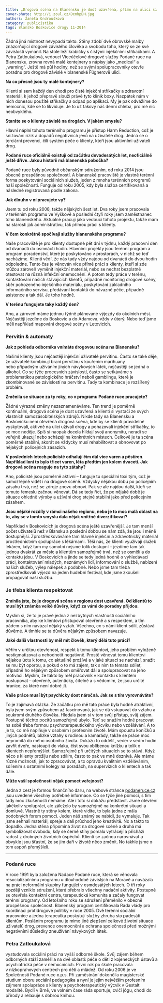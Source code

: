 ```yaml
---
title: „Drogová scéna na Blanensku je dost uzavřená, přímo na ulici si nikdo pervitin nepíchá,“ říká poradkyně Petra Zatloukalová
cover-photo: http://i.zoul.cz/DcmhpDH.jpg
authors: Žaneta Ondroušková
category: publicistika
tags: Blansko Boskovice drogy 11-2014
---
```


Žádná jiná místnost nevypadá takto. Stěny zdobí dvě obrovské malby znázorňující drogově závislého člověka a svobodu toho, který se ze své závislosti vymanil. Na stole leží krabičky s čistými injekčními stříkačkami. A Petra Zatloukalová, vedoucí Víceúčelové drogové služby Podané ruce na Blanensku, zrovna rovná malé kontejnery s nápisy jako „medical“ a „warning“. Ještě má půl hodiny, než se svými spolupracovníky otevře poradnu pro drogově závislé v blanenské Fügnerově ulici.

**Na co přesně jsou ty malé kontejnery?**

Klienti si sem každý den chodí pro čisté injekční stříkačky a zdravotní materiál, k jehož přepravě slouží právě tyto klinik boxy. Nazpátek nám v nich donesou použité stříkačky a odpad po aplikaci. My je pak odvážíme do nemocnic, kde se to likviduje. Je to už takový náš denní chleba, pro mě nic neobvyklého.

**Staráte se o klienty závislé na drogách. V jakém smyslu?**

Hlavní náplní tohoto terénního programu je přístup Harm Reduction, což je snižování rizik a dopadů negativních jevů na uživatele drog. Jedná se o terciární prevenci, čili systém péče o klienty, kteří jsou aktivními uživateli drog.

**Podané ruce oficiálně existují od začátku devadesátých let, neoficiálně ještě dříve. Jakou historii má blanenská pobočka?**

Podané ruce byly původně občanským sdružením, od roku 2014 jsou obecně prospěšnou společností. A blanenské pracoviště je vlastně terénní forma poskytování sociálních služeb, jeden z mnoha terénních programů naší společnosti. Funguje od roku 2005, kdy byla služba certifikovaná a následně registrovaná podle zákona.

**Jak dlouho v ní pracujete vy?**

Jsem tu od roku 2008, takže nějakých šest let. Dva roky jsem pracovala v terénním programu ve Vyškově a poslední čtyři roky jsem zaměstnanec toho blanenského. Aktuálně pracuji jako vedoucí tohoto projektu, takže mám na starosti jak administrativu, tak přímou práci s klienty.

**V čem konkrétně spočívají služby blanenského programu?**

Naše pracoviště je pro klienty dostupné pět dní v týdnu, každý pracovní den od dvanácti do osmnácti hodin. Hlavními projekty jsou terénní program a program poradenství, které je poskytováno v prostorách, v nichž se teď nacházíme. Klienti vědí, že nás tady vždy najdou od dvanácti do dvou hodin odpoledne. Tento čas je věnován více přímé práci s klienty, kteří si zde můžou zároveň vyměnit injekční materiál, nebo se nechat bezplatně otestovat na různá infekční onemocnění. A potom tedy práce v terénu, kontaktování našich stávajících klientů, případně monitoring drogové scény, sběr pohozeného injekčního materiálu, poskytování základního informačního servisu, předávání kontaktů do návazné péče, případně asistence a tak dál. Je toho hodně.

**V terénu fungujete taky každý den?**

Ano, a zároveň máme jednou týdně plánované výjezdy do okolních měst. Nejčastěji jezdíme do Boskovic a do Adamova, vždy v úterý. Nebo teď jsme měli například mapování drogové scény v Letovicích.

### Pervitin & automaty

**Jak z pohledu odborníka vnímáte drogovou scénu na Blanensku?**

Našimi klienty jsou nejčastěji injekční uživatelé pervitinu. Často se také děje, že uživatelé kombinují braní pervitinu s kouřením marihuany nebo případným užíváním jiných návykových látek, nejčastěji se jedná o alkohol. Co se týče procesních závislostí, často se setkáváme s problematikou patologického hráčství neboli gamblingu, které je zkombinované se závislostí na pervitinu. Tady ta kombinace je rozšířený problém.

**Změnila se situace za ty roky, co v programu Podané ruce pracujete?**

Žádné výrazné změny nezaznamenáváme. Ten trend je poměrně kontinuální, drogová scéna je dost uzavřená a klienti si vystačí ze svých vlastních samozásobitelských zdrojů. Nikde tady na Blanensku a Boskovicku není otevřená drogová scéna, kde by se klienti pravidelně vyskytovali, aktivně na ulici užívali drogy a pohazovali injekční stříkačky, to se moc neděje. Spíš si naopak docela hlídají svoji anonymitu, neradi se veřejně ukazují nebo scházejí na konkrétních místech. Celkově je ta scéna poměrně stabilní, akorát se vždycky musí rehabilitovat a obnovovat po nějakých policejních zásazích.

**V posledních letech policisté odhalují čím dál více varen a pěstíren. Například loni to bylo třicet varen, léta předtím jen kolem dvaceti. Jak drogová scéna reaguje na tyto zátahy?**

Ano, policisté jsou poměrně aktivní – funguje tu speciální toxi tým, což je samozřejmě vidět i na drogové scéně. Vždycky nějakou dobu po policejním zásahu trvá, než se zdroje znovu obnoví. Pak se ale najdou další, kteří se tomuto řemeslu začnou věnovat. Dá se tedy říct, že po nějaké době je situace ohledně výroby a užívání drog stejně stabilní jako před policejním zásahem. 

**Jsou nějaké rozdíly v rámci našeho regionu, nebo je to moc malá oblast na to, aby se v tomto smyslu dala nějak vnitřně diverzifikovat?**

Například v Boskovicích je drogová scéna ještě uzavřenější. Je tam menší počet uživatelů než v Blansku a poslední dobou se nám zdá, že jsou i méně dostupnější. Zprostředkováváme tam hlavně injekční a zdravotnický materiál prostřednictvím spolupráce s lékárnami. Těší nás, že klienti využívají služeb lékáren, když tam my samotní nejsme tolik dostupní – jezdíme tam tak jednou dvakrát za měsíc a klientům samozřejmě trvá, než se osmělí a do kontaktu jdou. V Boskovicích a jinde se tedy jedná hodně o vyhledávací práci, kontaktování mladých, neznámých lidí, informování o službě, nabízení našich služeb, výlep nálepek a podobně. Nebo jsme tam třeba zprostředkovali výjezd na jeden hudební festival, kde jsme zkoušeli propagovat naši službu.

### Je třeba klienta respektovat 

**Zmínila jste, že je drogová scéna v regionu dost uzavřená. Od klientů to musí být známka velké důvěry, když za vámi do poradny přijdou.**

Myslím si, že to je právě jedna z nezbytných vlastností sociálního pracovníka, aby ke klientovi přistupoval otevřeně a s respektem, a tím pádem s ním navázal nějaký vztah. Všechno, co s námi klient sdílí, zůstává důvěrné. A tímhle se ta důvěra nějakým způsobem navazuje.

**Jaké další vlastnosti by měl mít člověk, který dělá tuto práci?**

Věřím v určitou otevřenost, respekt k tomu klientovi, jeho problém vyloženě nestigmatizovat a nehodnotit negativně. Prostě věnovat tomu klientovi nějakou úctu k tomu, co aktuálně prožívá a v jaké situaci se nachází, snažit se mu být oporou, a pokud o to má zájem, tak s ním ta témata sdílet, případně ho nějakým způsobem směřovat dál a spolupracovat na jeho motivaci. Myslím, že takto by měl pracovník v kontaktu s klientem postupovat – otevřeně, autenticky, čitelně a s vědomím, že jsou určité hranice, za které není dobré jít.

**Vaše práce musí být psychicky dost náročná. Jak se s tím vyrovnáváte?**

To je zajímavá otázka. Ze začátku pro mě tato práce byla hodně atraktivní, byla jsem svým způsobem až fascinovaná, jak se dá vstupovat do vztahu a soukromí druhého člověka. Hledala jsem si v tom svůj přístup, svůj zájem. Postupně těchto pocitů samozřejmě ubylo. Teď se snažím hodně pracovat na sobě třeba formou psychoterapeutického výcviku nebo vzdělávání. A to je to, co mě naplňuje v osobním i profesním životě. Mám spoustu koníčků a jiných podnětů, blízké vztahy s rodinou a kamarády, takže se práce moc nepromítá do mého osobního života. Dokážu to oddělit, večer v sedm hodin zavřít dveře, nastoupit do vlaku, číst svou oblíbenou knížku a tolik o klientech nepřemýšlet. Samozřejmě při určitých situacích se to stává. Když něco s klienty prožiju nebo sdílím, často to pak ve mně doznívá. Ale máme různé možnosti, jak to zpracovávat, a to opravdu kvalitním vzděláváním, sdílením s ostatními kolegy na poradách, na supervizích o klientech a tak dále.

**Může vaší společnosti nějak pomoct veřejnost?**

Jedna z cest je formou finančního daru, na webové stránce [podaneruce.cz](http://www.podaneruce.cz) jsou uvedené všechny potřebné informace. Co se týče jiné pomoci, s tím tady moc zkušenosti nemáme. Ale i toto si dokážu představit. Jsme otevření jakékoliv spolupráci, ale záleželo by samozřejmě na konkrétní situaci a domluvě. Vlastně ty stěny kolem, které vidíte, to byla jedna z mála podobných forem pomoci. Jeden náš známý se nabídl, že vymaluje. Tak jsme sehnali materiál, spreje a dali průchod jeho kreativitě. No a takto to dopadlo. Jedna stěna připomíná život na drogové scéně a druhá má symbolizovat svobodu, kdy se černé stíny pomalu vytrácejí a přichází radost z drobných životních úspěchů. Klienti se začnou narovnávat a obvykle jsou šťastní, že se jim daří v životě něco změnit. No takhle jsme o tom aspoň přemýšleli.

---

### Podané ruce

V roce 1991 byla založena Nadace Podané ruce, která se věnovala resocializačnímu programu u dlouhodobě závislých na Moravě a navázala na práci neformální skupiny fungující v osmdesátých letech. O tři roky později vzniklo sdružení, které přebralo všechny nadační aktivity. Postupně se otevřela kontaktní centra, terapeutická komunita a začaly fungovat terénní programy. Od letošního roku se sdružení přeměnilo v obecně prospěšnou společnost. Blanenský program certifikovala Rada vlády pro koordinaci protidrogové politiky v roce 2005. Dvě terénní sociální pracovnice a jedna terapeutka poskytují služby zhruba sto padesáti klientům. Posláním programu je mimo jiné zlepšení celkové životní situace uživatelů drog, prevence onemocnění a ochrana společnosti před možnými negativními důsledky zneužívání návykových látek.

### Petra Zatloukalová

vystudovala sociální práci na vyšší odborné škole. Svůj zájem během odborných stáží zaměřila na dvě oblasti: péče o děti z kojeneckých ústavů a psychiatrická péče v nemocnicích. První rok po škole pracovala v nízkoprahových centrech pro děti a mládež. Od roku 2006 je ve Společnosti Podané ruce o.p.s. Při zaměstnání dokončila magisterské studium oboru sociální pedagogika a nyní je jejím největším profesním zájmem spolupráce s klienty a psychoterapeutický výcvik v Gestalt modalitě. Bydlí v Brně, ve volném čase ráda sportuje, cvičí jógu, chodí do přírody a relaxuje s dobrou knihou.